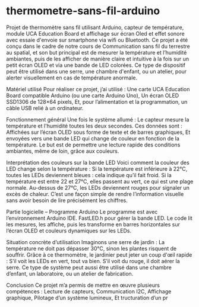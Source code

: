 # thermometre-sans-fil-arduino
Projet de thermomètre sans fil utilisant Arduino, capteur de température, module UCA Education Board et affichage sur écran Oled et effet sonore  avec essaie d'envoie sur smartphone via wifi ou Bluetooth.
Ce projet a été conçu dans le cadre de notre cours de Communication sans fil du terrestre au spatial, et son but principal est de mesurer la température et l’humidité ambiantes, puis de les afficher de manière claire et intuitive à la fois sur un petit écran OLED et via une bande de LED colorées.
Ce type de dispositif peut être utilisé dans une serre, une chambre d'enfant, ou un atelier, pour alerter visuellement en cas de température anormale.


Matériel utilisé
Pour réaliser ce projet, j’ai utilisé :
Une carte UCA Education Board compatible Arduino (ou une carte Arduino Uno),
Un écran OLED SSD1306 de 128×64 pixels,
Et, pour l’alimentation et la programmation, un câble USB relié à un ordinateur.


Fonctionnement général
Une fois le système allumé :
Le capteur mesure la température et l'humidité toutes les deux secondes.
Ces données sont :
Affichées sur l’écran OLED sous forme de texte et de barres graphiques,
Et envoyées vers une bande LED qui change de couleur en fonction de la température.
Le but est de permettre une lecture rapide des conditions ambiantes, même de loin, grâce aux couleurs.


Interprétation des couleurs sur la bande LED
Voici comment la couleur des LED change selon la température :
Si la température est inférieure à 22°C, toutes les LEDs deviennent bleues : cela indique qu’il fait froid.
Si la température est entre 22 et 27°C, elles passent au vert, ce qui est une plage normale.
Au-dessus de 27°C, les LEDs deviennent rouges pour signaler un excès de chaleur.
C’est une façon simple de rendre l’information visuelle sans avoir besoin de lire précisément les chiffres.

Partie logicielle – Programme Arduino
Le programme est avec l’environnement Arduino IDE.
FastLED.h pour gérer la bande LED.
Le code lit les mesures, les affiche, puis les transforme en barres horizontales sur l’écran OLED et couleurs dynamiques sur les LEDs.

Situation concrète d’utilisation
Imaginons une serre de jardin :
La température ne doit pas dépasser 30°C, sinon les plantes risquent de souffrir.
Grâce à ce thermomètre, le jardinier peut jeter un coup d'œil rapide :
S’il voit les LEDs en vert, tout va bien.  S’il voit du rouge, il doit aérer la serre.
Ce type de système peut aussi être utilisé dans une chambre d’enfant, un laboratoire, ou un atelier de fabrication.

Conclusion
Ce projet m’a permis de mettre en œuvre plusieurs compétences :
Lecture de capteurs,
Communication I2C,
Affichage graphique,
Pilotage d’un système lumineux,
Et tructuration d’un pr
